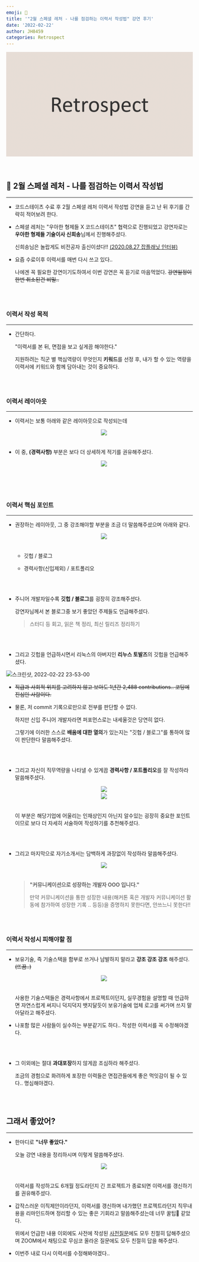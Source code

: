 ```yaml
---
emoji: 🤔
title: '"2월 스페셜 레처 - 나를 점검하는 이력서 작성법" 강연 후기'
date: '2022-02-22'
author: JH8459
categories: Retrospect
---
```


![github-blog.png](../../assets/common/RETROSPECT.png)

<br>

## 🤔 2월 스페셜 레처 - 나를 점검하는 이력서 작성법

---

- 코드스테이츠 수료 후 2월 스페셜 레처 이력서 작성법 강연을 듣고 난 뒤 후기를 간략히 적어보려 한다.

- 스페셜 레처는 "우아한 형제들 X 코드스테이츠" 협력으로 진행되었고 강연자로는 **우아한 형제들 기술이사 신희송**님께서 진행해주셨다.

  신희송님은 놀랍게도 비전공자 출신이셨다!! <a href="https://www.jobplanet.co.kr/contents/news-818" target="_blank">(2020.08.27 잡플래닛 인터뷰)</a>

- 요즘 수료이후 이력서를 매번 다시 쓰고 있다..

  나에겐 꼭 필요한 강연이기도하여서 이번 강연은 꼭 듣기로 마음먹었다. ~~강연일정이 한번 취소된건 비밀..~~

<br>
<br>

### 이력서 작성 목적

---

- 간단하다.

  "이력서를 본 뒤, 면접을 보고 싶게끔 해야한다."

  지원하려는 직군 별 핵심역량이 무엇인지 **키워드**를 선정 후, 내가 할 수 있는 역량을 이력서에 키워드와 함께 담아내는 것이 중요하다.

<br>
<br>

### 이력서 레이아웃

---

- 이력서는 보통 아래와 같은 레이아웃으로 작성되는데

  <center><img src="https://user-images.githubusercontent.com/83164003/155155488-95292104-bb23-4155-8309-184cad516f83.png"/></center><br>

- 이 중, **(경력사항)** 부분은 보다 더 상세하게 적기를 권유해주셨다.

  <center><img src="https://user-images.githubusercontent.com/83164003/155155765-5a906464-a820-48bb-b942-5fcac4fa02e0.png"/></center><br>

<br>
<br>

### 이력서 핵심 포인트

---

- 권장하는 레이아웃, 그 중 강조해야할 부분을 조금 더 말씀해주셨으며 아래와 같다.

  <center><img src="https://user-images.githubusercontent.com/83164003/155154738-c27b035e-277e-416d-94cd-11cc023db4a0.png"/></center><br>

  - 깃헙 / 블로그

  - 경력사항(신입제외) / 포트폴리오

<br>
<br>

- 주니어 개발자일수록 **깃헙 / 블로그**를 굉장히 강조해주셨다.

  강연자님께서 본 블로그중 보기 좋았던 주제들도 언급해주셨다.

  > 스터디 등 회고, 읽은 책 정리, 최신 릴리즈 정리하기

<br>
<br>

- 그리고 깃헙을 언급하시면서 리눅스의 아버지인 **리누스 토발즈**의 깃헙을 언급해주셨다.

![스크린샷, 2022-02-22 23-53-00](https://user-images.githubusercontent.com/83164003/155158006-45e712d8-e08b-475c-ab08-6f8b50c1381e.png)

- ~~직급과 사회적 위치를 고려하지 않고 보아도 1년간 2,488 contributions.. 코딩에 진심인 사람이다.~~

- 물론, 저 commit 기록으로만으로 전부를 판단할 수 없다.

  하지만 신입 주니어 개발자라면 퍼포먼스로는 내세울것은 당연히 없다.

  그렇기에 이러한 스스로 **배움에 대한 열의**가 있는지는 "깃헙 / 블로그"를 통하여 많이 판단한다 말씀해주셨다.

<br>
<br>

- 그리고 자신이 직무역량을 나타낼 수 있게끔 **경력사항 / 포트폴리오**를 잘 작성하라 말씀해주셨다.

  <center><img src="https://user-images.githubusercontent.com/83164003/155164373-9034c845-6e97-4a34-aa44-27aca98e775e.png"/></center>
  <center><img src="https://user-images.githubusercontent.com/83164003/155164524-bbe681d0-a0ab-409c-8904-a5852544d29d.png"/></center><br>

  이 부분은 해당기업에 어울리는 인재상인지 아닌지 알수있는 굉장히 중요한 포인트이므로 보다 더 자세히 서술하여 작성하기를 추천해주셨다.

<br>
<br>

- 그리고 마지막으로 자기소개서는 담백하게 과장없이 작성하라 말씀해주셨다.

  <center><img src="https://user-images.githubusercontent.com/83164003/155159543-be5dec2f-1ac5-4d2a-848b-82c6a1f8f768.png"/></center><br>

  > **"커뮤니케이션으로 성장하는 개발자 OOO 입니다."**
  >
  > 만약 커뮤니케이션을 통한 성장한 내용(해커톤 혹은 개발자 커뮤니케이션 활동에 참가하여 성장한 기록 .. 등등)을 증명하지 못한다면, 안쓰느니 못한다!!

<br>
<br>

### 이력서 작성시 피해야할 점

---

- 보유기술, 즉 기술스택을 함부로 쓰거나 남발하지 말라고 **강조 강조 강조** 해주셨다. ~~(뜨끔..)~~

  <center><img src="https://user-images.githubusercontent.com/83164003/155161805-b5fb51e8-cdb1-41f5-921e-b5b6ce132838.png"/></center><br>

  사용한 기술스택들은 경력사항에서 프로젝트이던지, 실무경험을 설명할 때 언급하면 자연스럽게 써지니 덕지덕지 뱃지달듯이 보유기술에 업체 로고를 써가며 쓰지 말아달라고 해주셨다.

- 나포함 많은 사람들이 실수하는 부분같기도 하다.. 작성한 이력서를 꼭 수정해야겠다.

<br>
<br>

- 그 이외에는 절대 **과대포장**하지 않게끔 조심하라 해주셨다.

  조금의 경험으로 화려하게 포장한 이력들은 면접관들에게 좋은 먹잇감이 될 수 있다.. 명심해야겠다.

<br>
<br>

## 그래서 좋았어?

---

- 한마디로 **"너무 좋았다."**

  오늘 강연 내용을 정리하시며 이렇게 말씀해주셨다.

    <center><img src="https://user-images.githubusercontent.com/83164003/155165600-381bf8cd-6024-4ebd-b1b7-4c1de15494a9.png"/></center><br>
    
  이력서를 작성하고도 6개월 정도라던지 긴 프로젝트가 종료되면 이력서를 갱신하기를 권유해주셨다.

- 갑작스러운 이직제안이라던지, 이력서를 갱신하며 내가했던 프로젝트라던지 직무내용을 리마인드하며 정리할 수 있는 좋은 기회라고 말씀해주셨는데 너무 꿀팁🍯 같았다.

  위에서 언급한 내용 이외에도 사전에 작성된 <a href="https://app.sli.do/event/aipkQYpEZ9SXR8ctVRkAmS/live/questions" target="_blank">사전질문</a>에도 모두 친절히 답해주셨으며 ZOOM에서 채팅으로 무심코 올라온 질문에도 모두 친절히 답을 해주셨다.

- 이번주 내로 다시 이력서를 수정해봐야겠다..

<br>
<br>

```toc

```
